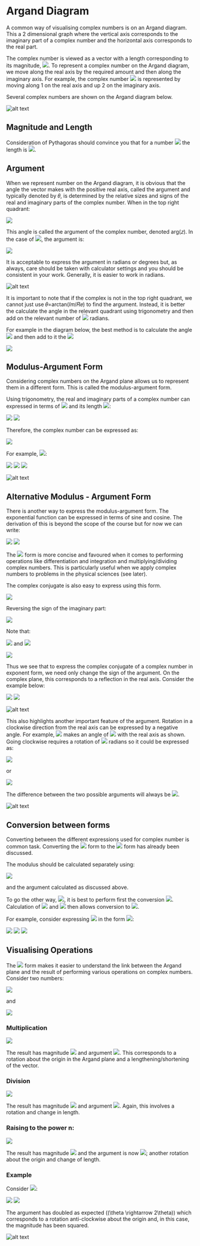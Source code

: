 # Argand Diagram

A common way of visualising complex numbers is on an Argand diagram. This a 2 dimensional graph where the vertical axis corresponds to the imaginary part of a complex number and the horizontal axis corresponds to the real part. 

The complex number is viewed as a vector with a length corresponding to its magnitude, <img src="https://render.githubusercontent.com/render/math?math=|z|">. To represent a complex number on the Argand diagram, we move along the real axis by the required amount and then along the imaginary axis. For example, the complex number <img src="https://render.githubusercontent.com/render/math?math=1 %2B\ 2i "> is represented by moving along 1 on the real axis and up 2 on the imaginary axis. 

Several complex numbers are shown on the Argand diagram below. 

![alt text](https://github.com/Oxbridge-Science-Academy/Figures/blob/master/Complex_Numbers/Argand1.png)

## Magnitude and Length
Consideration of Pythagoras should convince you that for a number <img src="https://render.githubusercontent.com/render/math?math=z= x %2B\ iy"> the length is <img src="https://render.githubusercontent.com/render/math?math=\sqrt{x^2 + y^2} = \sqrt{[Re(z)]^2 %2B\ [Im(z)]^2} ">.   

## Argument 

When we represent number on the Argand diagram, it is obvious that the angle the vector makes with the positive real axis, called the argument and typically denoted by 𝜃, is determined by the relative sizes and signs of the real and imaginary parts of the complex number. When in the top right quadrant:           
 
<img src="https://render.githubusercontent.com/render/math?math=\theta = \arctan(\frac{Im(z)}{Re(z)}) ">
 
This angle is called the argument of the complex number, denoted arg⁡(𝑧). In the case of <img src="https://render.githubusercontent.com/render/math?math=z=1 %2B\ 2i">, the argument is:

<img src="https://render.githubusercontent.com/render/math?math=arg(z) = \arctan(\frac{1}{2}) \approx 1.11 ">

It is acceptable to express the argument in radians or degrees but, as always, care should be taken with calculator settings and you should be consistent in your work. Generally, it is easier to work in radians.  


![alt text](https://github.com/Oxbridge-Science-Academy/Figures/blob/master/Complex_Numbers/Argand2.png)


It is important to note that if the complex is not in the top right quadrant, we cannot just use  𝜃=arctan⁡(𝐼𝑚/𝑅𝑒) to find the argument. Instead, it is better the calculate the angle in the relevant quadrant using trigonometry and then add on the relevant number of <img src="https://render.githubusercontent.com/render/math?math=\frac{\pi}{2}"> radians. 

For example in the diagram below, the best method is to calculate the angle <img src="https://render.githubusercontent.com/render/math?math=\alpha = \arctan(\frac{Re(z)}{Im(z)}) "> and then add to it the <img src="https://render.githubusercontent.com/render/math?math=\theta = \frac{3 \pi}{2} ">

<img src="https://render.githubusercontent.com/render/math?math=\theta = \frac{3 \pi}{2} + \alpha "> 

## Modulus-Argument Form

Considering complex numbers on the Argand plane allows us to represent them in a different form. This is called the modulus-argument form. 

Using trigonometry, the real and imaginary parts of a complex number can expressed in terms of <img src="https://render.githubusercontent.com/render/math?math=\theta">  and its length <img src="https://render.githubusercontent.com/render/math?math=R">:

<img src="https://render.githubusercontent.com/render/math?math=Re(z) = R \cos \theta"> 

<img src="https://render.githubusercontent.com/render/math?math=Im(z) = R \sin \theta"> 

Therefore, the complex number can be expressed as:

<img src="https://render.githubusercontent.com/render/math?math=z = R (\cos \theta %2B\ i \sin \theta)"> 

For example, <img src="https://render.githubusercontent.com/render/math?math=z = 1 %2B\ i">: 

<img src="https://render.githubusercontent.com/render/math?math=\theta = \arctan(\frac{1}{1}) = \frac{\pi}{4} ">  

<img src="https://render.githubusercontent.com/render/math?math=R = \sqrt{2}  ">

<img src="https://render.githubusercontent.com/render/math?math=z = \sqrt{2} ( \cos \frac{\pi}{4} %2B\ i\sin \frac{\pi}{4} ) ">

![alt text](https://github.com/Oxbridge-Science-Academy/Figures/blob/master/Complex_Numbers/Argand3.png)


## Alternative Modulus - Argument Form

There is another way to express the modulus-argument form. The exponential function can be expressed in terms of sine and cosine. The derivation of this is beyond the scope of the course but for now we can write:

<img src="https://render.githubusercontent.com/render/math?math=\cos \theta %2B\ i\sin \theta = e^{i \theta}  ">

<img src="https://render.githubusercontent.com/render/math?math=\Rightarrow R(\cos \theta %2B\ i\sin \theta) = Re^{i \theta}">

The <img src="https://render.githubusercontent.com/render/math?math=Re^{i \theta}"> form is more concise and favoured when it comes to performing operations like differentiation and integration and multiplying/dividing complex numbers. This is particularly useful when we apply complex numbers to problems in the physical sciences (see later). 

The complex conjugate is also easy to express using this form. 

<img src="https://render.githubusercontent.com/render/math?math=z = x %2B\ iy \Rightarrow z^* = x -iy ">

Reversing the sign of the imaginary part:

<img src="https://render.githubusercontent.com/render/math?math=z^* = R(\cos \theta - i\sin \theta) ">

Note that:

<img src="https://render.githubusercontent.com/render/math?math=\cos (-\theta) = \cos \theta "> and <img src="https://render.githubusercontent.com/render/math?math=\sin (-\theta) = \sin \theta ">


<img src="https://render.githubusercontent.com/render/math?math=z^* = R(\cos (-\theta) %2B\ i\sin (-\theta)) = Re^{-i\theta}">

Thus we see that to express the complex conjugate of a complex number in exponent form, we need only change the sign of the argument. On the complex plane, this corresponds to a reflection in the real axis. Consider the example below:

<img src="https://render.githubusercontent.com/render/math?math=z = 1 %2B\ i = \sqrt{2} e^{i\frac{\pi}{4}}">

<img src="https://render.githubusercontent.com/render/math?math=z^* = 1 - i = \sqrt{2} e^{-i\frac{\pi}{4}}">

![alt text](https://github.com/Oxbridge-Science-Academy/Figures/blob/master/Complex_Numbers/Argand4.png)

This also highlights another important feature of the argument. Rotation in a clockwise direction from the real axis can be expressed by a negative angle. For example, <img src="https://render.githubusercontent.com/render/math?math=z^* = 1 - i">
makes an angle of <img src="https://render.githubusercontent.com/render/math?math=\frac{\pi}{4}"> with the real axis as shown. Going clockwise requires a rotation of <img src="https://render.githubusercontent.com/render/math?math=\frac{7\pi}{4}">  radians so it could be expressed as:

<img src="https://render.githubusercontent.com/render/math?math=z^* = \sqrt{2} e^{i\frac{7\pi}{4}}"> 

or 

<img src="https://render.githubusercontent.com/render/math?math=z^* = \sqrt{2} e^{-i\frac{\pi}{4}}"> 

The difference between the two possible arguments will always be <img src="https://render.githubusercontent.com/render/math?math=2\pi">.


![alt text](https://github.com/Oxbridge-Science-Academy/Figures/blob/master/Complex_Numbers/Argand5.png)


## Conversion between forms
Converting between the different expressions used for complex number is common task. Converting the <img src="https://render.githubusercontent.com/render/math?math=x %2B\ iy"> form to the <img src="https://render.githubusercontent.com/render/math?math=Re^{i\theta}"> form has already been discussed. 

The modulus should be calculated separately using: 

<img src="https://render.githubusercontent.com/render/math?math=R=|z| = \sqrt{(Re(z))^2 %2B\ (Im(z))^2} "> 

and the argument calculated as discussed above. 
 
To go the other way, <img src="https://render.githubusercontent.com/render/math?math=Re^{i\theta} \rightarrow z = x %2B\ iy">, it is best to perform first the conversion <img src="https://render.githubusercontent.com/render/math?math=Re^{i\theta} \rightarrow z = R(\cos \theta %2B\ i\sin \theta)">. Calculation of <img src="https://render.githubusercontent.com/render/math?math=\cos \theta"> and <img src="https://render.githubusercontent.com/render/math?math=\sin \theta"> then allows conversion to <img src="https://render.githubusercontent.com/render/math?math=x %2B\ iy">.

For example, consider expressing <img src="https://render.githubusercontent.com/render/math?math=4e^{i\frac{\pi}{6}}"> in the form <img src="https://render.githubusercontent.com/render/math?math=x %2B\ iy">:

<img src="https://render.githubusercontent.com/render/math?math=4e^{i\frac{\pi}{6}} = 4 \left(\cos \frac {\pi}{6} %2B\ i\sin  \frac {\pi}{6} \right)) ">

<img src="https://render.githubusercontent.com/render/math?math==4 \left(\frac{\sqrt{3}}{2} %2B\ \frac{1}{2} \right) ">

<img src="https://render.githubusercontent.com/render/math?math==2\sqrt{3} %2B\ i ">

 
## Visualising Operations

The <img src="https://render.githubusercontent.com/render/math?math=Re^{i\theta}"> form makes it easier to understand the link between the Argand plane and the result of performing various operations on complex numbers. Consider two numbers:

<img src="https://render.githubusercontent.com/render/math?math=z_1=R_1e^{i\theta_1}"> 

and 

<img src="https://render.githubusercontent.com/render/math?math=z_2=R_2e^{i\theta_2}"> 


### Multiplication 

<img src="https://render.githubusercontent.com/render/math?math=z_1 z_2 = R_1 R_2 e^{i\theta_1} R_2 e^{i\theta_2} = R_1R_2e^{i(\theta_1 %2B\ \theta_2)}"> 

The result has magnitude <img src="https://render.githubusercontent.com/render/math?math=R_1R_2"> and argument <img src="https://render.githubusercontent.com/render/math?math=\theta_1 %2B\ \theta_2">. This corresponds to a rotation about the origin in the Argand plane and a lengthening/shortening of the vector. 

### Division 
<img src="https://render.githubusercontent.com/render/math?math=\frac{z_1}{z_2}=\frac{R_1 e^{i\theta_1}}{R_2 e^{i\theta_2}} = \frac{R_1}{R_2} e^{i(\theta_1 - \theta_2)}"> 

The result has magnitude <img src="https://render.githubusercontent.com/render/math?math=\frac{R_1}{R_2}"> and argument <img src="https://render.githubusercontent.com/render/math?math=\theta_1 - \theta_2">. Again, this involves a rotation and change in length. 

### Raising to the power n:  

<img src="https://render.githubusercontent.com/render/math?math=z^n=\left(Re^{i\theta_1}\right)^n = R^n e{ni\theta}">

The result has magnitude <img src="https://render.githubusercontent.com/render/math?math=R^n">
and the argument is now <img src="https://render.githubusercontent.com/render/math?math=n\theta">; another rotation about the origin and change of length.
 

### Example 

Consider <img src="https://render.githubusercontent.com/render/math?math=\left( 1 %2B\ \sqrt{3} i \right)^2 ">: 

<img src="https://render.githubusercontent.com/render/math?math=\left( 1 %2B\ \sqrt{3} i \right)^2 = \left(2e^{i \frac{\pi}{3}} \right)^2 = 4 e^{i \frac{2\pi}{3}}">

<img src="https://render.githubusercontent.com/render/math?math==4 \left( \cos \frac{2\pi}{3} %2B\ i \sin \frac{2\pi}{3} \right) = 4 \left( -\frac{1}{2} %2B\ i \frac{\sqrt{3}}{2} \right) = -2 %2B\ 2i\sqrt{3}">
 
The argument has doubled as expected (\(\theta \rightarrow 2\theta\)) which corresponds to a rotation anti-clockwise about the origin and, in this case, the magnitude has been squared. 

![alt text](https://github.com/Oxbridge-Science-Academy/Figures/blob/master/Complex_Numbers/Argand6.png)
